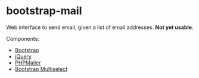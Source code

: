 # bootstrap-mail

Web interface to send email, given a list of email addresses. **Not yet usable**.

Components:

- [Bootstrap](https://github.com/twbs/bootstrap)
- [jQuery](https://github.com/jquery/jquery)
- [PHPMailer](https://github.com/PHPMailer/PHPMailer)
- [Bootstrap Multiselect](https://github.com/davidstutz/bootstrap-multiselect)

